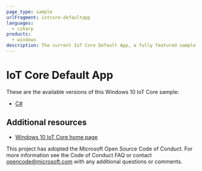 ```yaml
---
page_type: sample
urlFragment: iotcore-defaultapp
languages: 
  - csharp
products:
  - windows
description: The current IoT Core Default App, a fully featured sample app.
---
```


# IoT Core Default App

These are the available versions of this Windows 10 IoT Core sample:

*	[C#](./CS/README.md)

## Additional resources
* [Windows 10 IoT Core home page](https://developer.microsoft.com/en-us/windows/iot/)

This project has adopted the Microsoft Open Source Code of Conduct. For more information see the Code of Conduct FAQ or contact <opencode@microsoft.com> with any additional questions or comments.
